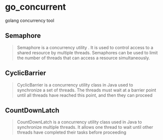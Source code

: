 # go_concurrent
golang concurrency tool

## Semaphore
> Semaphore is a concurrency utility . It is used to control access to a shared resource by multiple threads. Semaphores can be used to limit the number of threads that can access a resource simultaneously.
## CyclicBarrier
> CyclicBarrier is a concurrency utility class in Java used to synchronize a set of threads. The threads must wait at a barrier point until all threads have reached this point, and then they can proceed
## CountDownLatch
> CountDownLatch is a concurrency utility class used in Java to synchronize multiple threads. It allows one thread to wait until other threads have completed their tasks before proceeding
